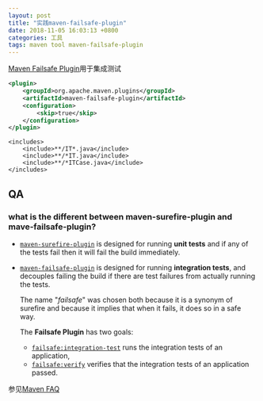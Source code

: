 ```yaml
---
layout: post
title: "实践maven-failsafe-plugin"
date: 2018-11-05 16:03:13 +0800
categories: 工具
tags: maven tool maven-failsafe-plugin
---
```

[Maven Failsafe Plugin](http://maven.apache.org/plugins/maven-failsafe-plugin/)用于集成测试

```xml
<plugin>
	<groupId>org.apache.maven.plugins</groupId>
	<artifactId>maven-failsafe-plugin</artifactId>
	<configuration>
		<skip>true</skip>
	</configuration>
</plugin>
```



```
<includes>
    <include>**/IT*.java</include>
    <include>**/*IT.java</include>
    <include>**/*ITCase.java</include>
</includes>
```



## QA

### what is the different between maven-surefire-plugin and mave-failsafe-plugin?

- [`maven-surefire-plugin`](https://maven.apache.org/surefire/maven-surefire-plugin/) is designed for running **unit tests** and if any of the tests fail then it will fail the build immediately.

- [`maven-failsafe-plugin`](https://maven.apache.org/surefire/maven-failsafe-plugin/) is designed for running **integration tests**, and decouples failing the build if there are test failures from actually running the tests.

  The name "*failsafe*" was chosen both because it is a synonym of surefire and because it implies that when it fails, it does so in a safe way.

  The **Failsafe Plugin** has two goals:

  - [`failsafe:integration-test`](https://maven.apache.org/surefire/maven-failsafe-plugin/integration-test-mojo.html) runs the integration tests of an application,
  - [`failsafe:verify`](https://maven.apache.org/surefire/maven-failsafe-plugin/verify-mojo.html) verifies that the integration tests of an application passed.

参见[Maven FAQ](http://maven.apache.org/surefire/maven-surefire-plugin/faq.html#surefire-v-failsafe)